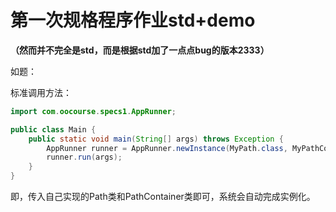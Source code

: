 # 第一次规格程序作业std+demo

**（然而并不完全是std，而是根据std加了一点点bug的版本2333）**

如题：

标准调用方法：

```java
import com.oocourse.specs1.AppRunner;

public class Main {
    public static void main(String[] args) throws Exception {
        AppRunner runner = AppRunner.newInstance(MyPath.class, MyPathContainer.class);
        runner.run(args);
    }
}
```

即，传入自己实现的Path类和PathContainer类即可，系统会自动完成实例化。
